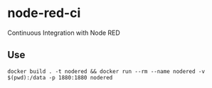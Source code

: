 # node-red-ci

Continuous Integration with Node RED

## Use

`docker build . -t nodered && docker run --rm --name nodered -v $(pwd):/data -p 1880:1880 nodered`
